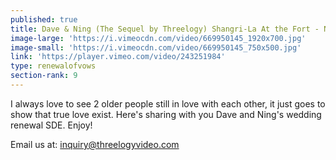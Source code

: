 ```yaml
---
published: true
title: Dave & Ning (The Sequel by Threelogy) Shangri-La At the Fort - November 2017
image-large: 'https://i.vimeocdn.com/video/669950145_1920x700.jpg'
image-small: 'https://i.vimeocdn.com/video/669950145_750x500.jpg'
link: 'https://player.vimeo.com/video/243251984'
type: renewalofvows
section-rank: 9
---
```

I always love to see 2 older people still in love with each other, it just goes to show that true love exist. Here's sharing with you Dave and Ning's wedding renewal SDE. Enjoy! 

Email us at: inquiry@threelogyvideo.com
